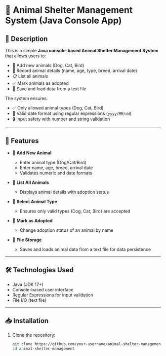 # 🐾 Animal Shelter Management System (Java Console App)

## 📖 Description
This is a simple **Java console-based Animal Shelter Management System** that allows users to:
- 🐶 Add new animals (Dog, Cat, Bird)
- 📃 Record animal details (name, age, type, breed, arrival date)
- 📋 List all animals
- ✅ Mark animals as adopted
- 📁 Save and load data from a text file

The system ensures:
- ✅ Only allowed animal types (Dog, Cat, Bird)
- 📆 Valid date format using regular expressions (`yyyy/MM/dd`)
- 🔒 Input safety with number and string validation

---

## 📂 Features
- 📌 **Add New Animal**
  - Enter animal type (Dog/Cat/Bird)
  - Enter name, age, breed, arrival date
  - Validates numeric and date formats

- 📌 **List All Animals**
  - Displays animal details with adoption status

- 📌 **Select Animal Type**
  - Ensures only valid types (Dog, Cat, Bird) are accepted

- 📌 **Mark as Adopted**
  - Change adoption status of an animal by name

- 📌 **File Storage**
  - Saves and loads animal data from a text file for data persistence

---

## 🛠️ Technologies Used
- Java (JDK 17+)
- Console-based user interface
- Regular Expressions for input validation
- File I/O (text file)

---

## 📥 Installation
1. Clone the repository:
   ```bash
   git clone https://github.com/your-username/animal-shelter-management.git
   cd animal-shelter-management
